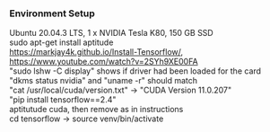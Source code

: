 ### Environment Setup
Ubuntu 20.04.3 LTS, 1 x NVIDIA Tesla K80, 150 GB SSD <br/>
sudo apt-get install aptitude <br/>
https://markjay4k.github.io/Install-Tensorflow/, https://www.youtube.com/watch?v=2SYh9XE00FA <br/>
"sudo lshw -C display" shows if driver had been loaded for the card <br/>
"dkms status nvidia" and "uname -r" should match  <br/>
"cat /usr/local/cuda/version.txt" -> "CUDA Version 11.0.207" <br/>
"pip install tensorflow==2.4" <br/>
aptitutude cuda, then remove as in instructions <br/>
cd tensorflow -> source venv/bin/activate


